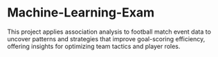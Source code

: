 # Machine-Learning-Exam
This project applies association analysis to football match event data to uncover patterns and strategies that improve goal-scoring efficiency, offering insights for optimizing team tactics and player roles.
